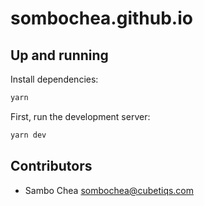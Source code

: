 # sombochea.github.io

## Up and running

Install dependencies:

```bash
yarn
```

First, run the development server:

```bash
yarn dev
```

## Contributors

- Sambo Chea <sombochea@cubetiqs.com>
